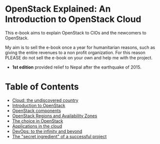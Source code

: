 # OpenStack Explained: An Introduction to OpenStack Cloud

This e-book aims to explain OpenStack to CIOs and the newcomers to OpenStack.

My aim is to sell the e-book once a year for humanitarian reasons, such as giving the entire revenues to a non profit organization. For this reason PLEASE do not sell the e-book on your own and help me with the project.

* **1st edition** provided relief to Nepal after the earthquake of 2015.


# Table of Contents

* [Cloud: the undiscovered country](1_cloud_undiscovered)
* [Introduction to OpenStack](2_introduction_openstack)
* [OpenStack components](3_openstack_components)
* [OpenStack Regions and Availability Zones](3_openstack_regions)
* [The choice in OpenStack](4_openstack_choice)
* [Applications in the cloud](5_cloud_applications)
* [DevOps: to the infinity and beyond](6_devops)
* [The "secret ingredient" of a successful project](7_secret_ingredient)
